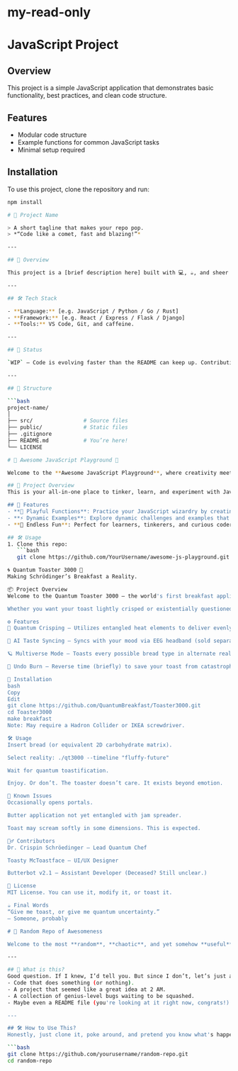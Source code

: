 # my-read-only
# JavaScript Project

## Overview
This project is a simple JavaScript application that demonstrates basic functionality, best practices, and clean code structure.

## Features
- Modular code structure
- Example functions for common JavaScript tasks
- Minimal setup required

## Installation
To use this project, clone the repository and run:

```sh
npm install

# 🚀 Project Name

> A short tagline that makes your repo pop.  
> *“Code like a comet, fast and blazing!”*

---

## 🎯 Overview

This project is a [brief description here] built with 💻, ☕, and sheer willpower. Whether it's a weekend hack or a world-changing idea, it's cooked up in VS Code and heading straight to the stars 🌌.

---

## 🛠 Tech Stack

- **Language:** [e.g. JavaScript / Python / Go / Rust]
- **Framework:** [e.g. React / Express / Flask / Django]
- **Tools:** VS Code, Git, and caffeine.

---

## 🚧 Status

`WIP` – Code is evolving faster than the README can keep up. Contributions, ideas, and dad jokes welcome.

---

## 📂 Structure

```bash
project-name/
│
├── src/                # Source files
├── public/             # Static files
├── .gitignore
├── README.md           # You’re here!
└── LICENSE

# 🚀 Awesome JavaScript Playground 🌟

Welcome to the **Awesome JavaScript Playground**, where creativity meets code! 🎨💻

## 🌟 Project Overview
This is your all-in-one place to tinker, learn, and experiment with JavaScript. Whether you're summoning functions, wielding the power of loops, or diving deep into objects, this playground is your magical coding sandbox. 🏖️✨

## 🔧 Features
- **👾 Playful Functions**: Practice your JavaScript wizardry by creating fun and functional code.
- **⚡ Dynamic Examples**: Explore dynamic challenges and examples that showcase JavaScript's might.
- **🎉 Endless Fun**: Perfect for learners, tinkerers, and curious coders!

## 🛠️ Usage
1. Clone this repo:
   ```bash
   git clone https://github.com/YourUsername/awesome-js-playground.git

🌀 Quantum Toaster 3000 🍞
Making Schrödinger’s Breakfast a Reality.

📦 Project Overview
Welcome to the Quantum Toaster 3000 — the world's first breakfast appliance that operates on the edge of classical and quantum physics. Finally, you can toast bread and collapse probability wavefunctions at the same time.

Whether you want your toast lightly crisped or existentially questioned, QT3000 has your back (and your breakfast).

⚙️ Features
🔬 Quantum Crisping – Utilizes entangled heat elements to deliver evenly distributed browning across all universes.

🧠 AI Taste Syncing – Syncs with your mood via EEG headband (sold separately) to determine your ideal level of toastiness.

🪐 Multiverse Mode – Toasts every possible bread type in alternate realities. Choose from a variety of quantum timelines.

🥶 Undo Burn – Reverse time (briefly) to save your toast from catastrophic overheat events.

🚀 Installation
bash
Copy
Edit
git clone https://github.com/QuantumBreakfast/Toaster3000.git
cd Toaster3000
make breakfast
Note: May require a Hadron Collider or IKEA screwdriver.

🛠️ Usage
Insert bread (or equivalent 2D carbohydrate matrix).

Select reality: ./qt3000 --timeline "fluffy-future"

Wait for quantum toastification.

Enjoy. Or don’t. The toaster doesn’t care. It exists beyond emotion.

🧪 Known Issues
Occasionally opens portals.

Butter application not yet entangled with jam spreader.

Toast may scream softly in some dimensions. This is expected.

🧙‍♂️ Contributors
Dr. Crispin Schröedinger – Lead Quantum Chef

Toasty McToastface – UI/UX Designer

Butterbot v2.1 – Assistant Developer (Deceased? Still unclear.)

📜 License
MIT License. You can use it, modify it, or toast it.

☕ Final Words
“Give me toast, or give me quantum uncertainty.”
– Someone, probably

# 🚀 Random Repo of Awesomeness

Welcome to the most **random**, **chaotic**, and yet somehow **useful** GitHub repository you'll ever encounter. You have bravely entered this sacred land of code, creativity, and occasional errors. Buckle up, because things are about to get weird.

---

## 🤷 What is this?
Good question. If I knew, I’d tell you. But since I don’t, let’s just assume it’s **a masterpiece** in the making. This repo might contain:
- Code that does something (or nothing).
- A project that seemed like a great idea at 2 AM.
- A collection of genius-level bugs waiting to be squashed.
- Maybe even a README file (you're looking at it right now, congrats!).

---

## 🛠 How to Use This?
Honestly, just clone it, poke around, and pretend you know what's happening. To get started:

```bash
git clone https://github.com/yourusername/random-repo.git
cd random-repo
